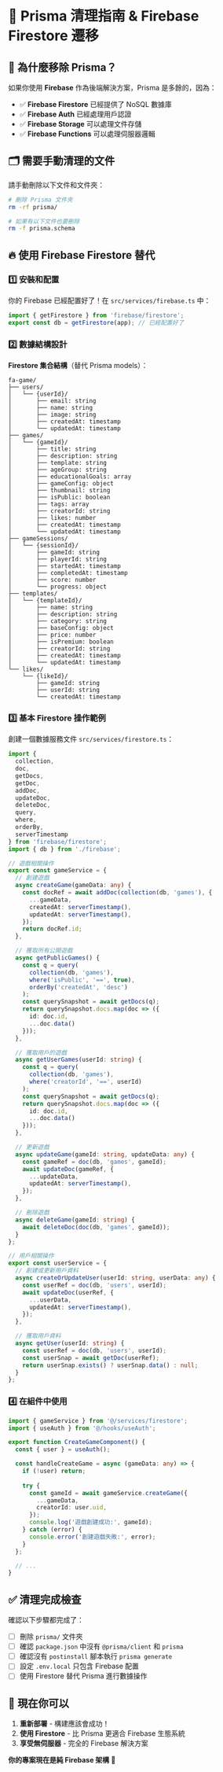 # 🧹 Prisma 清理指南 & Firebase Firestore 遷移

## 🎯 為什麼移除 Prisma？

如果你使用 **Firebase** 作為後端解決方案，Prisma 是多餘的，因為：
- ✅ **Firebase Firestore** 已經提供了 NoSQL 數據庫
- ✅ **Firebase Auth** 已經處理用戶認證
- ✅ **Firebase Storage** 可以處理文件存儲
- ✅ **Firebase Functions** 可以處理伺服器邏輯

## 🗂️ 需要手動清理的文件

請手動刪除以下文件和文件夾：

```bash
# 刪除 Prisma 文件夾
rm -rf prisma/

# 如果有以下文件也要刪除
rm -f prisma.schema
```

## 🔥 使用 Firebase Firestore 替代

### 1️⃣ **安裝和配置**
你的 Firebase 已經配置好了！在 `src/services/firebase.ts` 中：

```typescript
import { getFirestore } from 'firebase/firestore';
export const db = getFirestore(app); // 已經配置好了
```

### 2️⃣ **數據結構設計**

**Firestore 集合結構**（替代 Prisma models）：

```
fa-game/
├── users/
│   └── {userId}/
│       ├── email: string
│       ├── name: string
│       ├── image: string
│       ├── createdAt: timestamp
│       └── updatedAt: timestamp
├── games/
│   └── {gameId}/
│       ├── title: string
│       ├── description: string
│       ├── template: string
│       ├── ageGroup: string
│       ├── educationalGoals: array
│       ├── gameConfig: object
│       ├── thumbnail: string
│       ├── isPublic: boolean
│       ├── tags: array
│       ├── creatorId: string
│       ├── likes: number
│       ├── createdAt: timestamp
│       └── updatedAt: timestamp
├── gameSessions/
│   └── {sessionId}/
│       ├── gameId: string
│       ├── playerId: string
│       ├── startedAt: timestamp
│       ├── completedAt: timestamp
│       ├── score: number
│       └── progress: object
├── templates/
│   └── {templateId}/
│       ├── name: string
│       ├── description: string
│       ├── category: string
│       ├── baseConfig: object
│       ├── price: number
│       ├── isPremium: boolean
│       ├── creatorId: string
│       ├── createdAt: timestamp
│       └── updatedAt: timestamp
└── likes/
    └── {likeId}/
        ├── gameId: string
        ├── userId: string
        └── createdAt: timestamp
```

### 3️⃣ **基本 Firestore 操作範例**

創建一個數據服務文件 `src/services/firestore.ts`：

```typescript
import { 
  collection, 
  doc, 
  getDocs, 
  getDoc, 
  addDoc, 
  updateDoc, 
  deleteDoc, 
  query, 
  where, 
  orderBy,
  serverTimestamp 
} from 'firebase/firestore';
import { db } from './firebase';

// 遊戲相關操作
export const gameService = {
  // 創建遊戲
  async createGame(gameData: any) {
    const docRef = await addDoc(collection(db, 'games'), {
      ...gameData,
      createdAt: serverTimestamp(),
      updatedAt: serverTimestamp(),
    });
    return docRef.id;
  },

  // 獲取所有公開遊戲
  async getPublicGames() {
    const q = query(
      collection(db, 'games'), 
      where('isPublic', '==', true),
      orderBy('createdAt', 'desc')
    );
    const querySnapshot = await getDocs(q);
    return querySnapshot.docs.map(doc => ({
      id: doc.id,
      ...doc.data()
    }));
  },

  // 獲取用戶的遊戲
  async getUserGames(userId: string) {
    const q = query(
      collection(db, 'games'), 
      where('creatorId', '==', userId)
    );
    const querySnapshot = await getDocs(q);
    return querySnapshot.docs.map(doc => ({
      id: doc.id,
      ...doc.data()
    }));
  },

  // 更新遊戲
  async updateGame(gameId: string, updateData: any) {
    const gameRef = doc(db, 'games', gameId);
    await updateDoc(gameRef, {
      ...updateData,
      updatedAt: serverTimestamp(),
    });
  },

  // 刪除遊戲
  async deleteGame(gameId: string) {
    await deleteDoc(doc(db, 'games', gameId));
  }
};

// 用戶相關操作
export const userService = {
  // 創建或更新用戶資料
  async createOrUpdateUser(userId: string, userData: any) {
    const userRef = doc(db, 'users', userId);
    await updateDoc(userRef, {
      ...userData,
      updatedAt: serverTimestamp(),
    });
  },

  // 獲取用戶資料
  async getUser(userId: string) {
    const userRef = doc(db, 'users', userId);
    const userSnap = await getDoc(userRef);
    return userSnap.exists() ? userSnap.data() : null;
  }
};
```

### 4️⃣ **在組件中使用**

```typescript
import { gameService } from '@/services/firestore';
import { useAuth } from '@/hooks/useAuth';

export function CreateGameComponent() {
  const { user } = useAuth();

  const handleCreateGame = async (gameData: any) => {
    if (!user) return;
    
    try {
      const gameId = await gameService.createGame({
        ...gameData,
        creatorId: user.uid,
      });
      console.log('遊戲創建成功:', gameId);
    } catch (error) {
      console.error('創建遊戲失敗:', error);
    }
  };

  // ...
}
```

## ✅ **清理完成檢查**

確認以下步驟都完成了：

- [ ] 刪除 `prisma/` 文件夾
- [ ] 確認 `package.json` 中沒有 `@prisma/client` 和 `prisma`
- [ ] 確認沒有 `postinstall` 腳本執行 `prisma generate`
- [ ] 設定 `.env.local` 只包含 Firebase 配置
- [ ] 使用 Firestore 替代 Prisma 進行數據操作

## 🚀 **現在你可以**

1. **重新部署** - 構建應該會成功！
2. **使用 Firestore** - 比 Prisma 更適合 Firebase 生態系統
3. **享受無伺服器** - 完全的 Firebase 解決方案

**你的專案現在是純 Firebase 架構** 🎉